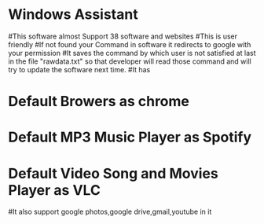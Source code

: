 # Windows Assistant

#This software almost Support 38 software and websites
#This is user friendly
#If not found your Command in software it redirects to google with your permission
#It saves the command by which user is not satisfied at last in the file "rawdata.txt" so that developer will read those command and will try to update the software next time.
#It has 
#   Default Browers as chrome
#   Default MP3 Music Player as Spotify    
#   Default Video Song and Movies Player as VLC
#It also support google photos,google drive,gmail,youtube in it
